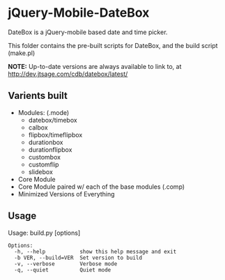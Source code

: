 jQuery-Mobile-DateBox
=====================

DateBox is a jQuery-mobile based date and time picker.

This folder contains the pre-built scripts for DateBox, and the build script (make.pl)

**NOTE:** Up-to-date versions are always available to link to,
at http://dev.jtsage.com/cdb/datebox/latest/

Varients built
--------------
 * Modules: (.mode)
    * datebox/timebox
	* calbox
	* flipbox/timeflipbox
	* durationbox
	* durationflipbox
	* custombox
	* customflip
	* slidebox
 * Core Module
 * Core Module paired w/ each of the base modules (.comp)
 * Minimized Versions of Everything
 
Usage
-----

Usage: build.py [options]

    Options:
      -h, --help           show this help message and exit
      -b VER, --build=VER  Set version to build
      -v, --verbose        Verbose mode
      -q, --quiet          Quiet mode
